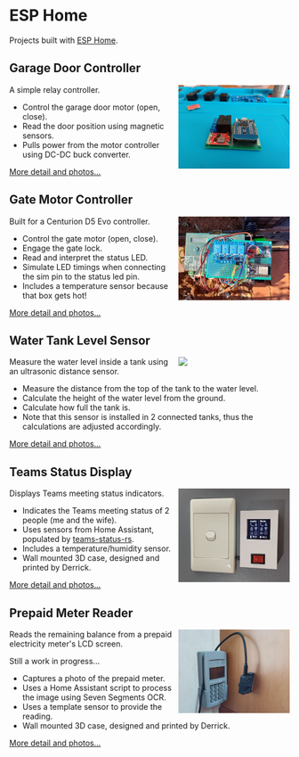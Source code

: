 # ESP Home

Projects built with [ESP Home](https://esphome.io/).

## Garage Door Controller

<img src="source/garage-door/assets/garage-door-1.jpg" style="float:right; width:200px">

A simple relay controller.

* Control the garage door motor (open, close).
* Read the door position using magnetic sensors.
* Pulls power from the motor controller using DC-DC buck converter.

[More detail and photos...](https://github.com/MrPrisoner/esphome-devices/tree/main/source/garage-door)

## Gate Motor Controller

<img src="source/gate-controller/assets/top.jpg" style="float:right; width:200px">

Built for a Centurion D5 Evo controller.

* Control the gate motor (open, close).
* Engage the gate lock.
* Read and interpret the status LED.
* Simulate LED timings when connecting the sim pin to the status led pin.
* Includes a temperature sensor because that box gets hot!

[More detail and photos...](https://github.com/MrPrisoner/esphome-devices/tree/main/source/gate-controller)

## Water Tank Level Sensor

<img src="source/water-tank/assets/completed.jpg" style="float:right; width:200px">

Measure the water level inside a tank using an ultrasonic distance sensor.

* Measure the distance from the top of the tank to the water level.
* Calculate the height of the water level from the ground.
* Calculate how full the tank is.
* Note that this sensor is installed in 2 connected tanks, thus the calculations are adjusted accordingly.

[More detail and photos...](https://github.com/MrPrisoner/esphome-devices/tree/main/source/water-tank)

## Teams Status Display

<img src="source/teams-monitor/assets/teams-display-8-small.jpg" style="float:right; width:200px">

Displays Teams meeting status indicators.

* Indicates the Teams meeting status of 2 people (me and the wife).
* Uses sensors from Home Assistant, populated by [teams-status-rs](https://github.com/AntoineGS/teams-status-rs).
* Includes a temperature/humidity sensor.
* Wall mounted 3D case, designed and printed by Derrick.

[More detail and photos...](https://github.com/MrPrisoner/esphome-devices/tree/main/source/display-teams)

## Prepaid Meter Reader

<img src="source/prepaid-meter-camera/assets/prepaid-camera-thumb.jpg" style="float:right; width:200px">

Reads the remaining balance from a prepaid electricity meter's LCD screen.

Still a work in progress...

* Captures a photo of the prepaid meter.
* Uses a Home Assistant script to process the image using Seven Segments OCR.
* Uses a template sensor to provide the reading.
* Wall mounted 3D case, designed and printed by Derrick.

[More detail and photos...](https://github.com/MrPrisoner/esphome-devices/tree/main/source/prepaid-meter-camera)

